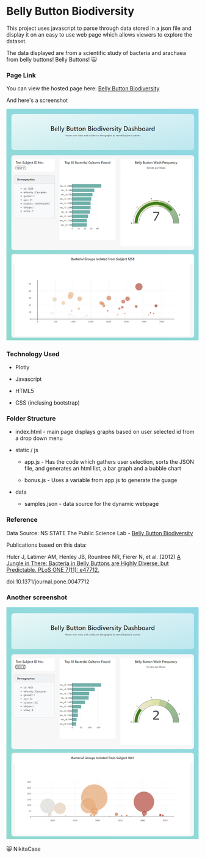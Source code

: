 # Belly Button Biodiversity
This project uses javascript to parse through data stored in a json file and display it on an easy to use web page which allows viewers to explore the dataset. 

The data displayed are from a scientific study of bacteria and arachaea from belly buttons! Belly Buttons! :scream_cat:


### Page Link

You can view the hosted page here: [Belly Button Biodiversity](https://nikitacase.github.io/plotly-challenge/) 


And here's a screenshot


![Belly BUtton Biodiversity](static/images/ss-01.png)



### Technology Used

 * Plotly
 
 * Javascript
 
 * HTML5 
 
 * CSS (inclusing bootstrap) 
 
 

### Folder Structure

* index.html - main page displays graphs based on user selected id from a drop down menu 

* static / js 

  * app.js - Has the code which gathers user selection, sorts the JSON file, and generates an html list, a bar graph and a bubble chart 
  
  * bonus.js - Uses a variable from app.js to generate the guage 
  
* data

  * samples.json - data source for the dynamic webpage
  
  
  
### Reference 
Data Source:  NS STATE The Public Science Lab -  [Belly Button Biodiversity](http://robdunnlab.com/projects/belly-button-biodiversity/)

Publications based on this data:

Hulcr J, Latimer AM, Henley JB, Rountree NR, Fierer N, et al. (2012) [A Jungle in There: Bacteria in Belly Buttons are Highly Diverse, but Predictable. PLoS ONE 7(11): e47712.](https://journals.plos.org/plosone/article?id=10.1371/journal.pone.0047712) 

doi:10.1371/journal.pone.0047712



### Another screenshot 

![Screenshot](/static/images/ss-02.png)

:smile_cat: NikitaCase

